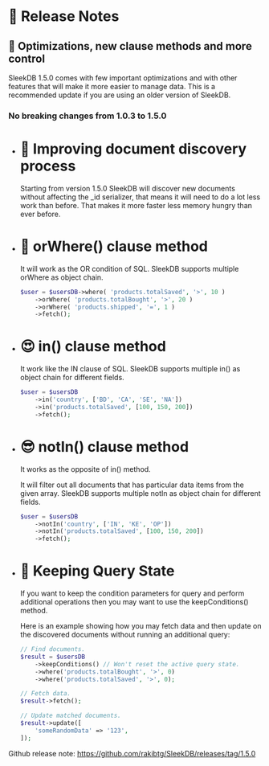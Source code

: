 <!--METADATA
{
    "title": "Release Notes",
    "url": "release-notes",
    "icon": "megaphone"
}
!METADATA-->

# 🎉 Release Notes

## 📢 Optimizations, new clause methods and more control

SleekDB 1.5.0 comes with few important optimizations and with other features that will make it more easier to manage data. This is a recommended update if you are using an older version of SleekDB.

### No breaking changes from 1.0.3 to 1.5.0

- # 💪 Improving document discovery process

  Starting from version 1.5.0 SleekDB will discover new documents without affecting the \_id serializer, that means it will need to do a lot less work than before. That makes it more faster less memory hungry than ever before.

- # 🐍 orWhere() clause method

  It will work as the OR condition of SQL. SleekDB supports multiple orWhere as object chain.

  ```php
  $user = $usersDB->where( 'products.totalSaved', '>', 10 )
      ->orWhere( 'products.totalBought', '>', 20 )
      ->orWhere( 'products.shipped', '=', 1 )
      ->fetch();
  ```

- # 😍 in() clause method

  It work like the IN clause of SQL. SleekDB supports multiple in() as object chain for different fields.

  ```php
  $user = $usersDB
      ->in('country', ['BD', 'CA', 'SE', 'NA'])
      ->in('products.totalSaved', [100, 150, 200])
      ->fetch();
  ```

- # 😎 notIn() clause method

  It works as the opposite of in() method.

  It will filter out all documents that has particular data items from the given array. SleekDB supports multiple notIn as object chain for different fields.

  ```php
  $user = $usersDB
      ->notIn('country', ['IN', 'KE', 'OP'])
      ->notIn('products.totalSaved', [100, 150, 200])
      ->fetch();
  ```

- # 🤗 Keeping Query State

  If you want to keep the condition parameters for query and perform additional operations then you may want to use the keepConditions() method.

  Here is an example showing how you may fetch data and then update on the discovered documents without running an additional query:

  ```php
  // Find documents.
  $result = $usersDB
      ->keepConditions() // Won't reset the active query state.
      ->where('products.totalBought', '>', 0)
      ->where('products.totalSaved', '>', 0);

  // Fetch data.
  $result->fetch();

  // Update matched documents.
  $result->update([
      'someRandomData' => '123',
  ]);
  ```

Github release note: <a rel="noopener nofollow" href="https://github.com/rakibtg/SleekDB/releases/tag/1.5.0" target="_blank">https://github.com/rakibtg/SleekDB/releases/tag/1.5.0</a>
